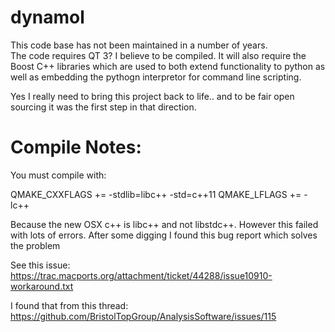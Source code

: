 # dynamol

This code base has not been maintained in a number of years.  
The code requires QT 3?  I believe to be compiled.
It will also require the Boost C++ libraries which are used to both extend functionality to python as well as embedding the pythogn interpretor for command line scripting.

Yes I really need to bring this project back to life.. and to be fair open sourcing it was the first step in that direction.


Compile Notes:
=============
You must compile with: 

QMAKE_CXXFLAGS += -stdlib=libc++ -std=c++11
QMAKE_LFLAGS += -lc++

Because the new OSX c++ is libc++ and not libstdc++.
However this failed with lots of errors.  After some digging I found this bug report which
solves the problem

See this issue: https://trac.macports.org/attachment/ticket/44288/issue10910-workaround.txt

I found that from this thread:
https://github.com/BristolTopGroup/AnalysisSoftware/issues/115

